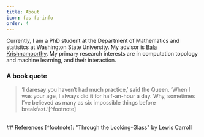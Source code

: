 ```yaml
---
title: About
icon: fas fa-info
order: 4
---
```


Currently, I am a PhD student at the Department of Mathematics and statisitcs at Washington State University.
My advisor is [Bala Krishnamoorthy](http://www.math.wsu.edu/math/faculty/bkrishna).
My primary research interests are in computation topology and machine learning, and their interaction.

<!-- My favorite story (or stories) is the story of Alice's adventures in Wonderland and Through the Looking-Glass -->

<!-- > "Curiouser and curiouser." cried Alice[^footnote] -->

### A book quote
<!-- "Alice's Adventures in Wonderland" and "Through the Looking-Glass" by Lewis Carroll
are my most favorite books.
I grow up with these stories, they left a deep impression on my,
and I am still enjoying them. -->



> ‘I daresay you haven’t had much practice,’ said the Queen. ‘When I was your age, I always did it for half-an-hour a day. Why, sometimes I’ve believed as many as six impossible things before breakfast.‘[^footnote]

<br>
## References
<!-- [^footnote]: "Alice's Adventures in Wonderland" by Lewis Carroll -->
[^footnote]: "Through the Looking-Glass" by Lewis Carroll
